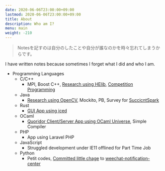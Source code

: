 ```yaml
---
date: 2020-06-06T23:00:00+09:00
lastmod: 2020-06-06T23:00:00+09:00
title: About
description: Who am I?
menu: main
weight: -210
---
```


> Notesを記すのは自分のしたことや自分が誰なのかを時々忘れてしまうからです。

I have written notes because sometimes I forget what I did and who I am.

- Programming Languages
  - C/C++
    - MPI, Boost C++, [Research using HElib](https://ieeexplore.ieee.org/abstract/document/7946977), [Competition Programming](https://github.com/lilybrevec/kyopro)
  - Java
    - [Research using OpenCV](https://ci.nii.ac.jp/naid/110010055940), Mockito, PB, Survey for [SuccicntSpark](https://github.com/amplab/succinct)
  - Rust
    - [GUI App using iced](https://github.com/lilybrevec/gelato)
  - OCaml
    - [Quoridor Client/Server App using OCaml Universe](https://github.com/lilybrevec/Quoridor-OCaml), Simple Compiler
  - PHP
    - App using Laravel PHP
  - JavaScript
    - Struggled development under IE11 offlined for Part Time Job
  - Python
    - Petit codes, [Committed little chage](https://github.com/sindresorhus/weechat-notification-center/pull/31) to [weechat-notification-center](https://github.com/sindresorhus/weechat-notification-center)
